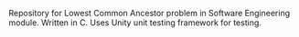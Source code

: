 Repository for Lowest Common Ancestor problem in Software Engineering module.
Written in C. Uses Unity unit testing framework for testing.